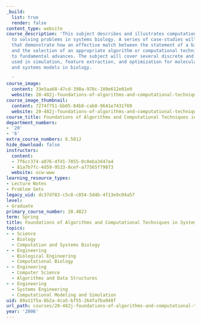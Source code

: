 ```yaml
---
_build:
  list: true
  render: false
content_type: website
course_description: 'This subject describes and illustrates computational approaches
  to solving problems in systems biology. A series of case-studies will be explored
  that demonstrate how an effective match between the statement of a biological problem
  and the selection of an appropriate algorithm or computational technique can lead
  to fundamental advances. The subject will cover several discrete and numerical algorithms
  used in simulation, feature extraction, and optimization for molecular, network,
  and systems models in biology.

  '
course_image:
  content: 33e5aa68-47cd-390a-978c-109e612e01e9
  website: 20-482j-foundations-of-algorithms-and-computational-techniques-in-systems-biology-spring-2006
course_image_thumbnail:
  content: 7274f751-bb05-84b8-cab0-9641e7431f69
  website: 20-482j-foundations-of-algorithms-and-computational-techniques-in-systems-biology-spring-2006
course_title: Foundations of Algorithms and Computational Techniques in Systems Biology
department_numbers:
- '20'
- '6'
extra_course_numbers: 6.581J
hide_download: false
instructors:
  content:
  - 7f6cc374-a076-4fd1-7855-0c0eba3d47a4
  - 81a7b7fc-4d59-9533-8cef-a77565f79073
  website: ocw-www
learning_resource_types:
- Lecture Notes
- Problem Sets
legacy_uid: dc37df83-c5c8-c854-5d4b-4f13e9c04a57
level:
- Graduate
primary_course_number: 20.482J
term: Spring
title: Foundations of Algorithms and Computational Techniques in Systems Biology
topics:
- - Science
  - Biology
  - Computation and Systems Biology
- - Engineering
  - Biological Engineering
  - Computational Biology
- - Engineering
  - Computer Science
  - Algorithms and Data Structures
- - Engineering
  - Systems Engineering
  - Computational Modeling and Simulation
uid: 89a11f5a-8b2a-4ca5-bf55-264fa7ba948f
url_path: courses/20-482j-foundations-of-algorithms-and-computational-techniques-in-systems-biology-spring-2006
year: '2006'
---
```

